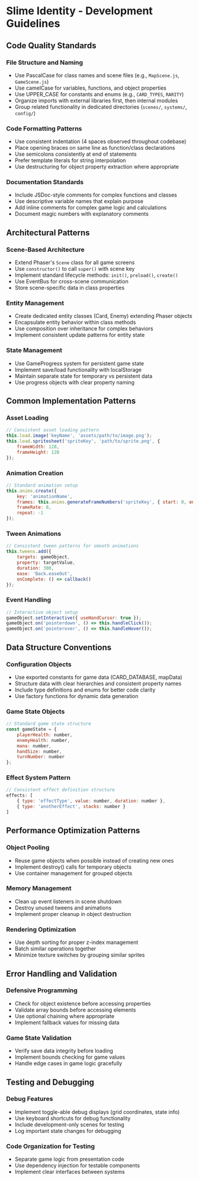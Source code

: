 # Slime Identity - Development Guidelines

## Code Quality Standards

### File Structure and Naming
- Use PascalCase for class names and scene files (e.g., `MapScene.js`, `GameScene.js`)
- Use camelCase for variables, functions, and object properties
- Use UPPER_CASE for constants and enums (e.g., `CARD_TYPES`, `RARITY`)
- Organize imports with external libraries first, then internal modules
- Group related functionality in dedicated directories (`scenes/`, `systems/`, `config/`)

### Code Formatting Patterns
- Use consistent indentation (4 spaces observed throughout codebase)
- Place opening braces on same line as function/class declarations
- Use semicolons consistently at end of statements
- Prefer template literals for string interpolation
- Use destructuring for object property extraction where appropriate

### Documentation Standards
- Include JSDoc-style comments for complex functions and classes
- Use descriptive variable names that explain purpose
- Add inline comments for complex game logic and calculations
- Document magic numbers with explanatory comments

## Architectural Patterns

### Scene-Based Architecture
- Extend Phaser's `Scene` class for all game screens
- Use `constructor()` to call `super()` with scene key
- Implement standard lifecycle methods: `init()`, `preload()`, `create()`
- Use EventBus for cross-scene communication
- Store scene-specific data in class properties

### Entity Management
- Create dedicated entity classes (Card, Enemy) extending Phaser objects
- Encapsulate entity behavior within class methods
- Use composition over inheritance for complex behaviors
- Implement consistent update patterns for entity state

### State Management
- Use GameProgress system for persistent game state
- Implement save/load functionality with localStorage
- Maintain separate state for temporary vs persistent data
- Use progress objects with clear property naming

## Common Implementation Patterns

### Asset Loading
```javascript
// Consistent asset loading pattern
this.load.image('keyName', 'assets/path/to/image.png');
this.load.spritesheet('spriteKey', 'path/to/sprite.png', {
    frameWidth: 128,
    frameHeight: 128
});
```

### Animation Creation
```javascript
// Standard animation setup
this.anims.create({
    key: 'animationName',
    frames: this.anims.generateFrameNumbers('spriteKey', { start: 0, end: 4 }),
    frameRate: 8,
    repeat: -1
});
```

### Tween Animations
```javascript
// Consistent tween patterns for smooth animations
this.tweens.add({
    targets: gameObject,
    property: targetValue,
    duration: 300,
    ease: 'Back.easeOut',
    onComplete: () => callback()
});
```

### Event Handling
```javascript
// Interactive object setup
gameObject.setInteractive({ useHandCursor: true });
gameObject.on('pointerdown', () => this.handleClick());
gameObject.on('pointerover', () => this.handleHover());
```

## Data Structure Conventions

### Configuration Objects
- Use exported constants for game data (CARD_DATABASE, mapData)
- Structure data with clear hierarchies and consistent property names
- Include type definitions and enums for better code clarity
- Use factory functions for dynamic data generation

### Game State Objects
```javascript
// Standard game state structure
const gameState = {
    playerHealth: number,
    enemyHealth: number,
    mana: number,
    handSize: number,
    turnNumber: number
};
```

### Effect System Pattern
```javascript
// Consistent effect definition structure
effects: [
    { type: 'effectType', value: number, duration: number },
    { type: 'anotherEffect', stacks: number }
]
```

## Performance Optimization Patterns

### Object Pooling
- Reuse game objects when possible instead of creating new ones
- Implement destroy() calls for temporary objects
- Use container management for grouped objects

### Memory Management
- Clean up event listeners in scene shutdown
- Destroy unused tweens and animations
- Implement proper cleanup in object destruction

### Rendering Optimization
- Use depth sorting for proper z-index management
- Batch similar operations together
- Minimize texture switches by grouping similar sprites

## Error Handling and Validation

### Defensive Programming
- Check for object existence before accessing properties
- Validate array bounds before accessing elements
- Use optional chaining where appropriate
- Implement fallback values for missing data

### Game State Validation
- Verify save data integrity before loading
- Implement bounds checking for game values
- Handle edge cases in game logic gracefully

## Testing and Debugging

### Debug Features
- Implement toggle-able debug displays (grid coordinates, state info)
- Use keyboard shortcuts for debug functionality
- Include development-only scenes for testing
- Log important state changes for debugging

### Code Organization for Testing
- Separate game logic from presentation code
- Use dependency injection for testable components
- Implement clear interfaces between systems